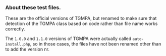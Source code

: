 ### About these test files.

These are the official versions of TGMPA, but renamed to make sure that detection of the TGMPA class based on code rather than file name works correctly.

The `1.0.0` and `1.1.0` versions of TGMPA were actually called `auto-install.php`, so in those cases, the files have not been renamed other than to add the version nr.